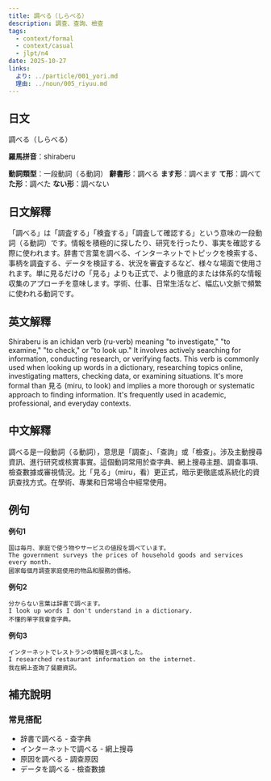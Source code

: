 ```yaml
---
title: 調べる（しらべる）
description: 調查、查詢、檢查
tags:
  - context/formal
  - context/casual
  - jlpt/n4
date: 2025-10-27
links:
  より: ../particle/001_yori.md
  理由: ../noun/005_riyuu.md
---
```


## 日文
調べる（しらべる）

**羅馬拼音**：shiraberu

**動詞類型**：一段動詞（る動詞）
**辭書形**：調べる
**ます形**：調べます
**て形**：調べて
**た形**：調べた
**ない形**：調べない

## 日文解釋
「調べる」は「調査する」「検査する」「調査して確認する」という意味の一段動詞（る動詞）です。情報を積極的に探したり、研究を行ったり、事実を確認する際に使われます。辞書で言葉を調べる、インターネットでトピックを検索する、事柄を調査する、データを検証する、状況を審査するなど、様々な場面で使用されます。単に見るだけの「見る」よりも正式で、より徹底的または体系的な情報収集のアプローチを意味します。学術、仕事、日常生活など、幅広い文脈で頻繁に使われる動詞です。

## 英文解釋
Shiraberu is an ichidan verb (ru-verb) meaning "to investigate," "to examine," "to check," or "to look up." It involves actively searching for information, conducting research, or verifying facts. This verb is commonly used when looking up words in a dictionary, researching topics online, investigating matters, checking data, or examining situations. It's more formal than 見る (miru, to look) and implies a more thorough or systematic approach to finding information. It's frequently used in academic, professional, and everyday contexts.

## 中文解釋
調べる是一段動詞（る動詞），意思是「調查」、「查詢」或「檢查」。涉及主動搜尋資訊、進行研究或核實事實。這個動詞常用於查字典、網上搜尋主題、調查事項、檢查數據或審視情況。比「見る」（miru，看）更正式，暗示更徹底或系統化的資訊查找方式。在學術、專業和日常場合中經常使用。

## 例句

**例句1**
```
国は毎月、家庭で使う物やサービスの値段を調べています。
The government surveys the prices of household goods and services every month.
國家每個月調查家庭使用的物品和服務的價格。
```

**例句2**
```
分からない言葉は辞書で調べます。
I look up words I don't understand in a dictionary.
不懂的單字我會查字典。
```

**例句3**
```
インターネットでレストランの情報を調べました。
I researched restaurant information on the internet.
我在網上查詢了餐廳資訊。
```

## 補充說明

### 常見搭配
- 辞書で調べる - 查字典
- インターネットで調べる - 網上搜尋
- 原因を調べる - 調查原因
- データを調べる - 檢查數據
